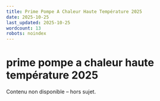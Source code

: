 ```yaml
---
title: Prime Pompe A Chaleur Haute Température 2025
date: 2025-10-25
last_updated: 2025-10-25
wordcount: 13
robots: noindex
---
```


# prime pompe a chaleur haute température 2025

Contenu non disponible – hors sujet.
